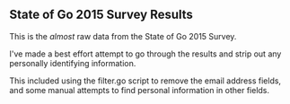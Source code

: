 ## State of Go 2015 Survey Results

This is the *almost* raw data from the State of Go 2015 Survey.

I've made a best effort attempt to go through the results and strip out any personally identifying information.

This included using the filter.go script to remove the email address fields, and some manual attempts to find personal information in other fields.

